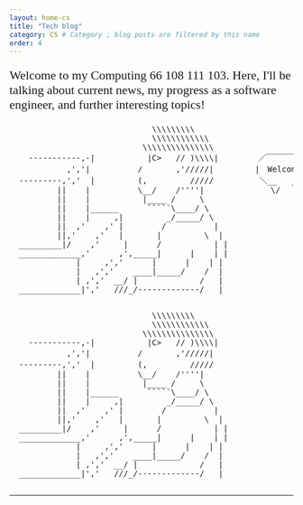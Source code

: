 ```yaml
---
layout: home-cs
title: "Tech blog"
category: CS # Category ; blog posts are filtered by this name 
order: 4
---
```


<!-- All code here is shown above the blog posts-->

<!--Links to external font style sheets -->
<link href='https://fonts.googleapis.com/css?family=Share Tech Mono' rel='stylesheet'>


<p style="font-family: 'Share Tech Mono';font-size: 22px;">
    Welcome to my Computing 66 108 111 103. Here, I'll be talking about current news, my progress as a software engineer, and further interesting topics!
</p>

<!-- class to show art div -->


<div class = "art-div">
  <pre class ="asii-art-laptop">
                              \\\\\\\\\
                              \\\\\\\\\\\\ 
                            \\\\\\\\\\\\\\\
    -----------,-|           |C>   // )\\\\|     　　／￣￣￣￣￣￣￣￣￣￣￣￣￣\
            ,','|          /       ,'/////|　       |　Welcome to the blog !  |
  ---------,','  |         (,         /////　        ＼__   ___________________/
          ||    |          \__/    /''''|              \/
          ||    |           |____ /     \
          ||    |______      `````\____/ \
          ||    |     ,|         _/_____/ \
          ||  ,'    ,' |        /          |
          ||,'    ,'   |       |         \  |
  _________|/    ,'     |      /           | |
  _____________,'      ,',_____|      |    | |
              |     ,','      |      |    | |
              |   ,','    ____|_____/    /  |
              | ,','  __/ |             /   |
  _____________|','   ///_/-------------/   |
  </pre>

  <pre class ="asii-art-phone">
                              \\\\\\\\\
                              \\\\\\\\\\\\ 
                            \\\\\\\\\\\\\\\
    -----------,-|           |C>   // )\\\\|   
            ,','|          /       ,'/////|　       
  ---------,','  |         (,         /////　        
          ||    |          \__/    /''''|              
          ||    |           |____ /     \
          ||    |______      `````\____/ \
          ||    |     ,|         _/_____/ \
          ||  ,'    ,' |        /          |
          ||,'    ,'   |       |         \  |
  _________|/    ,'     |      /           | |
  _____________,'      ,',_____|      |    | |
              |     ,','      |      |    | |
              |   ,','    ____|_____/    /  |
              | ,','  __/ |             /   |
  _____________|','   ///_/-------------/   |
  </pre>
</div>
<hr> 
<br>
